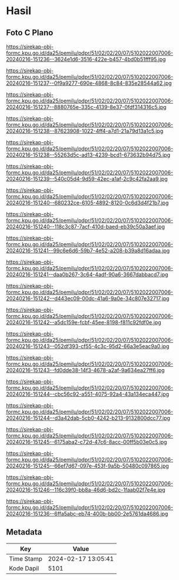 # Hasil

## Foto C Plano

https://sirekap-obj-formc.kpu.go.id/da25/pemilu/pdpr/51/02/02/20/07/5102022007006-20240216-151236--3624e1d6-3516-422e-b457-4bd0b51fff95.jpg

https://sirekap-obj-formc.kpu.go.id/da25/pemilu/pdpr/51/02/02/20/07/5102022007006-20240216-151237--0f9a9277-690e-4868-8c84-835e28544a62.jpg

https://sirekap-obj-formc.kpu.go.id/da25/pemilu/pdpr/51/02/02/20/07/5102022007006-20240216-151237--8880765e-335c-4139-8e37-0fdf314316c5.jpg

https://sirekap-obj-formc.kpu.go.id/da25/pemilu/pdpr/51/02/02/20/07/5102022007006-20240216-151238--87623908-1022-4ff4-a7d1-21a79d13a1c5.jpg

https://sirekap-obj-formc.kpu.go.id/da25/pemilu/pdpr/51/02/02/20/07/5102022007006-20240216-151238--55263d5c-ad13-4239-bcd1-673632b94d75.jpg

https://sirekap-obj-formc.kpu.go.id/da25/pemilu/pdpr/51/02/02/20/07/5102022007006-20240216-151239--540c05d4-9d59-42ec-a1af-2c9c42fa2aa9.jpg

https://sirekap-obj-formc.kpu.go.id/da25/pemilu/pdpr/51/02/02/20/07/5102022007006-20240216-151240--680232ce-6105-4892-8120-0c6d3d4f21b7.jpg

https://sirekap-obj-formc.kpu.go.id/da25/pemilu/pdpr/51/02/02/20/07/5102022007006-20240216-151240--118c3c87-7acf-410d-baed-eb39c50a3aef.jpg

https://sirekap-obj-formc.kpu.go.id/da25/pemilu/pdpr/51/02/02/20/07/5102022007006-20240216-151241--99c6e6d6-59b7-4e52-a208-b39a8d16adaa.jpg

https://sirekap-obj-formc.kpu.go.id/da25/pemilu/pdpr/51/02/02/20/07/5102022007006-20240216-151241--daa0b267-3c64-4adf-90a6-3667dabbacd7.jpg

https://sirekap-obj-formc.kpu.go.id/da25/pemilu/pdpr/51/02/02/20/07/5102022007006-20240216-151242--d443ec09-00dc-41a6-9a0e-34c807e32717.jpg

https://sirekap-obj-formc.kpu.go.id/da25/pemilu/pdpr/51/02/02/20/07/5102022007006-20240216-151242--a5dc159e-fcbf-45ee-8198-f811c92fdf0e.jpg

https://sirekap-obj-formc.kpu.go.id/da25/pemilu/pdpr/51/02/02/20/07/5102022007006-20240216-151243--052df393-cf55-4c3c-95d2-66a3e5eac9a0.jpg

https://sirekap-obj-formc.kpu.go.id/da25/pemilu/pdpr/51/02/02/20/07/5102022007006-20240216-151243--fd0dde38-14f3-4678-a2af-9a634ea27ff6.jpg

https://sirekap-obj-formc.kpu.go.id/da25/pemilu/pdpr/51/02/02/20/07/5102022007006-20240216-151244--cbc56c92-a551-4075-92a4-43a134eca447.jpg

https://sirekap-obj-formc.kpu.go.id/da25/pemilu/pdpr/51/02/02/20/07/5102022007006-20240216-151244--d3a42dab-5cb0-4242-b213-9132800dcc77.jpg

https://sirekap-obj-formc.kpu.go.id/da25/pemilu/pdpr/51/02/02/20/07/5102022007006-20240216-151245--6175aba2-c72d-47c6-8acc-00ff5b03e0c5.jpg

https://sirekap-obj-formc.kpu.go.id/da25/pemilu/pdpr/51/02/02/20/07/5102022007006-20240216-151245--66ef7d67-097e-453f-9a5b-50480c097865.jpg

https://sirekap-obj-formc.kpu.go.id/da25/pemilu/pdpr/51/02/02/20/07/5102022007006-20240216-151246--116c39f0-bb8a-46d6-bd2c-1faab02f7e4e.jpg

https://sirekap-obj-formc.kpu.go.id/da25/pemilu/pdpr/51/02/02/20/07/5102022007006-20240216-151236--6ffa5abc-eb74-400b-bb00-2e5761da4686.jpg


## Metadata

| Key        | Value               |
| ---------- | ------------------- |
| Time Stamp | 2024-02-17 13:05:41 |
| Kode Dapil | 5101                |



